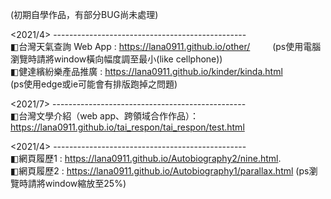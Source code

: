 
(初期自學作品，有部分BUG尚未處理) <br>

<2021/4> ------------------------------------------------<br> 
◧台灣天氣查詢 Web App : https://lana0911.github.io/other/    (ps使用電腦瀏覽時請將window橫向幅度調至最小(like cellphone)) <br>
◧健達繽紛樂產品推廣 : https://lana0911.github.io/kinder/kinda.html<br> (ps使用edge或ie可能會有排版跑掉之問題)  <br>

<2021/7> ------------------------------------------------<br> 
◧台灣文學介紹（web app、跨領域合作作品）：https://lana0911.github.io/tai_respon/tai_respon/test.html <br>

<2021/4> ------------------------------------------------<br>
◧網頁履歷1 : https://lana0911.github.io/Autobiography2/nine.html.  <br>
◧網頁履歷2 : https://lana0911.github.io/Autobiography1/parallax.html  (ps瀏覽時請將window縮放至25%) <br>  

